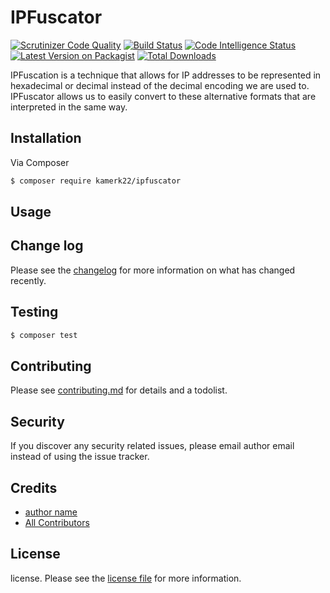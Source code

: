# IPFuscator

[![Scrutinizer Code Quality](https://scrutinizer-ci.com/g/kamerk22/ipfuscator/badges/quality-score.png?b=master)](https://scrutinizer-ci.com/g/kamerk22/ipfuscator/?branch=master)
[![Build Status][ico-travis]][link-travis]
[![Code Intelligence Status](https://scrutinizer-ci.com/g/kamerk22/ipfuscator/badges/code-intelligence.svg?b=master)](https://scrutinizer-ci.com/code-intelligence)
[![Latest Version on Packagist][ico-version]][link-packagist]
[![Total Downloads][ico-downloads]][link-downloads]

IPFuscation is a technique that allows for IP addresses to be represented in hexadecimal or decimal instead of the decimal encoding we are used to. IPFuscator allows us to easily convert to these alternative formats that are interpreted in the same way.

## Installation

Via Composer

``` bash
$ composer require kamerk22/ipfuscator
```

## Usage

## Change log

Please see the [changelog](changelog.md) for more information on what has changed recently.

## Testing

``` bash
$ composer test
```

## Contributing

Please see [contributing.md](contributing.md) for details and a todolist.

## Security

If you discover any security related issues, please email author email instead of using the issue tracker.

## Credits

- [author name][link-author]
- [All Contributors][link-contributors]

## License

license. Please see the [license file](license.md) for more information.

[ico-version]: https://img.shields.io/packagist/v/kamerk22/ipfuscator.svg?style=flat-square
[ico-downloads]: https://img.shields.io/packagist/dt/kamerk22/ipfuscator.svg?style=flat-square
[ico-travis]: https://img.shields.io/travis/com/kamerk22/ipfuscator.svg?style=flat-square


[link-packagist]: https://packagist.org/packages/kamerk22/ipfuscator
[link-downloads]: https://packagist.org/packages/kamerk22/ipfuscator
[link-travis]: https://travis-ci.org/kamerk22/ipfuscator
[link-author]: https://github.com/kamerk22
[link-contributors]: ../../contributors]